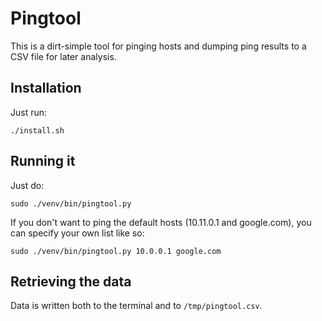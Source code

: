 # Pingtool

This is a dirt-simple tool for pinging hosts and dumping ping results
to a CSV file for later analysis.

## Installation

Just run:

    ./install.sh

## Running it

Just do:

    sudo ./venv/bin/pingtool.py

If you don't want to ping the default hosts (10.11.0.1 and google.com),
you can specify your own list like so:

    sudo ./venv/bin/pingtool.py 10.0.0.1 google.com

## Retrieving the data

Data is written both to the terminal and to ``/tmp/pingtool.csv``.
